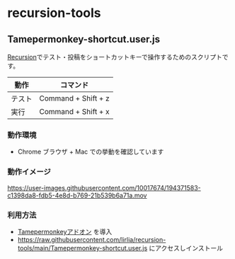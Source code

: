 # recursion-tools

## Tamepermonkey-shortcut.user.js

[Recursion](https://recursionist.io/)でテスト・投稿をショートカットキーで操作するためのスクリプトです。

動作|コマンド
--|--
テスト | Command + Shift + z
実行 | Command + Shift + x

### 動作環境

- Chrome ブラウザ + Mac での挙動を確認しています

### 動作イメージ

https://user-images.githubusercontent.com/10017674/194371583-c1398da8-fdb5-4e8d-b769-21b539b6a71a.mov

### 利用方法

- [Tamepermonkeyアドオン](https://chrome.google.com/webstore/detail/tampermonkey/dhdgffkkebhmkfjojejmpbldmpobfkfo?hl=ja) を導入
- https://raw.githubusercontent.com/lirlia/recursion-tools/main/Tamepermonkey-shortcut.user.js にアクセスしインストール
